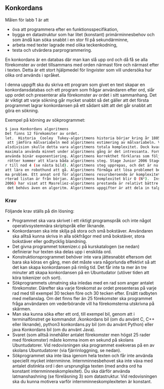 ## Konkordans

Målen för labb 1 är att

- öva att programmera efter en funktionsspecifikation,
- bygga en datastruktur som har litet (konstant) primärminnesbehov och som ändå kan söka snabbt i en stor fil på sekundärminne,
- arbeta med texter lagrade med olika teckenkodning,
- testa och utvärdera parprogrammering.

En konkordans är en databas där man kan slå upp ord och då få se alla förekomster av ordet tillsammans med orden närmast före och närmast efter i texten. Detta är ett stort hjälpmedel för lingvister som vill undersöka hur olika ord används i språket.

I denna uppgift ska du skriva ett program som givet en text skapar en konkordansdatabas och ett program som frågar användaren efter ord, slår upp ordet och presenterar alla förekomster av ordet i sitt sammanhang. Det är viktigt att varje sökning går mycket snabbt så det gäller att det första programmet lagrar konkordansen på ett sådant sätt att det går snabbt att göra en sökning.

Exempel på körning av sökprogrammet:
```bash
$ java Konkordans algoritmens
Det finns 12 förekomster av ordet.
let.  Historia  Cooley  Tukey-algoritmens historia börjar kring år 1805
 att jämföra målvariabeln med algoritmens estimering av målvariabeln. V
alsdivision skulle detta vara algoritmens totala komplexitet. Dock kvar
maximala använda minnet under algoritmens gång är det intressanta. Form
använda binär exponentiering. Algoritmens korrekthet förklaras som följ
 rötter kommer att klara båda algoritmens steg. Stage Junior 2006 Stage
r till nod 4 (se nästa bild). Algoritmens steg upprepas, och det är nu
att lära en robothund att gå. Algoritmens förmåga att lösa problemet be
ma problem. Ett annat ord för algoritmens resursberoende är komplexitet
rterad listan är från början. Algoritmens komplexitet blir O (N²).  Ins
2006) har visat att Masreliez-algoritmens prestanda är relativt bättre
 det behövs även en algoritm. Algoritmens uppgifter är att dela in talp 
```
    
### Krav
Följande krav ställs på din lösning:

- Programmet ska vara skrivet i ett riktigt programspråk och inte något operativsystemnära skriptspråk eller liknande.
- Konkordansen ska inte skilja på stora och små bokstäver. Användaren ska alltså kunna skriva in alla sökfrågor med små bokstäver, stora bokstäver eller godtycklig blandning.
- Det givna programmet tokenizer.c på kurskatalogen (se nedan) definierar hur texten ska delas upp i enskilda ord.
- Konstruktionsprogrammet behöver inte vara jättesnabbt eftersom det bara ska köras en gång, men det måste vara någorlunda effektivt så att det kan skapa konkordansen på rimlig tid. Det får inte ta mer än tre minuter att skapa konkordansen på en Ubuntudator (utöver tiden att köra tokenizer och sort).
- Sökprogrammets utmatning ska inledas med en rad som anger antalet förekomster. Därefter ska varje förekomst av ordet presenteras på varje rad med till exempel 30 tecken före och 30 tecken efter. Ersätt radbyten med mellanslag. Om det finns fler än 25 förekomster ska programmet fråga användaren om vederbörande vill ha förekomsterna utskrivna på skärmen.
- Man ska kunna söka efter ett ord, till exempel bil, genom att i terminalfönstret ge kommandot ./konkordans bil (om du använt C, C++ eller liknande), python3 konkordans.py bil (om du använt Python) eller java Konkordans bil (om du använt Java). 
- Svaret (som alltså innehåller antalet förekomster men högst 25 rader med förekomster) måste komma inom en sekund på skolans Ubuntudatorer. Vid redovisningen ska programmet exekveras på en av skolans Ubuntudatorer (via fjärrinloggning, se nedan).
- Sökprogrammet ska inte läsa igenom hela texten och får inte använda speciellt mycket internminne. Internminnesbehovet ska inte växa med antalet distinkta ord i den ursprungliga texten (med andra ord ha konstant internminneskomplexitet). Du ska därför använda latmanshashning (se föreläsning 3) som datastruktur. Vid redovisningen ska du kunna motivera varför internminneskomplexiteten är konstant.